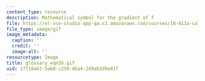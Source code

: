 ```yaml
---
content_type: resource
description: Mathematical symbol for the gradient of f
file: https://ol-ocw-studio-app-qa.s3.amazonaws.com/courses/18-013a-calculus-with-applications-spring-2005/1ff18a625ab0c2504ba4249ab3d9a91f_glossary_eqn26.gif
file_type: image/gif
image_metadata:
  caption: ''
  credit: ''
  image-alt: ''
resourcetype: Image
title: glossary_eqn26.gif
uid: 1ff18a62-5ab0-c250-4ba4-249ab3d9a91f
---
```

